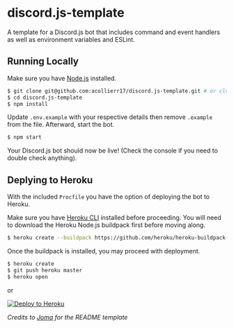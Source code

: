 # discord.js-template
A template for a Discord.js bot that includes command and event handlers as well as environment variables and ESLint.

## Running Locally
Make sure you have [Node.js](http://nodejs.org/) installed.
```bash
$ git clone git@github.com:acollierr17/discord.js-template.git # or clone your own fork
$ cd discord.js-template
$ npm install
```
Update `.env.example` with your respective details then remove `.example` from the file. Afterward, start the bot.
```bash
$ npm start
```
Your Discord.js bot should now be live! (Check the console if you need to double check anything).

## Deplying to Heroku
With the included `Procfile` you have the option of deploying the bot to Heroku.

Make sure you have [Heroku CLI](https://cli.heroku.com/) installed before proceeding. You will need to download the Heroku Node.js buildpack first before moving along.
```bash
$ heroku create --buildpack https://github.com/heroku/heroku-buildpack-nodejs.git
```
Once the buildpack is installed, you may proceed with deployment.
```bash
$ heroku create
$ git push heroku master
$ heroku open
```
or

[![Deploy to Heroku](https://www.herokucdn.com/deploy/button.png)](https://heroku.com/deploy)

*Credits to [Joma](https://github.com/jomaoppa) for the README template*